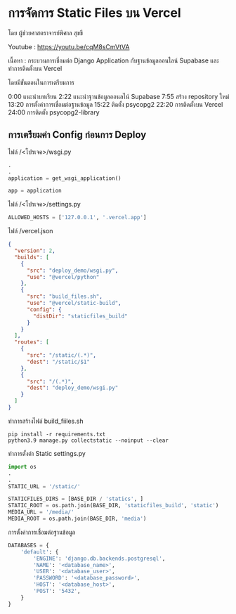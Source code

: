 # การจัดการ Static Files บน Vercel

โดย ผู้ช่วยศาสตราจารย์พิศาล สุขขี

Youtube : https://youtu.be/cqM8sCmVtVA

เนื้อหา : กระบวนการเชื่อมต่อ Django Application กับฐานข้อมูลออนไลน์ Supabase และทำการติดตั้งบน Vercel

โดยมีขั้นตอนในการเตรียมการ

0:00 แนะนำบทเรียน
2:22 แนะนำฐานข้อมูลออนลไน์ Supabase
7:55 สร้าง repository ใหม่
13:20 การตั้งค่าการเชื่อมต่อฐานข้อมูล
15:22 ติดตั้ง psycopg2
22:20 การติดตั้งบน Vercel
24:00 การติดตั้ง psycopg2-library

## การเตรียมค่า Config ก่อนการ Deploy

ไฟล์ /<โปรเจค>/wsgi.py

```python
.
.
application = get_wsgi_application()

app = application
```

ไฟล์ /<โปรเจค>/settings.py

```python
ALLOWED_HOSTS = ['127.0.0.1', '.vercel.app']
```

ไฟล์ /vercel.json

```json
{
  "version": 2,
  "builds": [
    {
      "src": "deploy_demo/wsgi.py",
      "use": "@vercel/python"
    },
    {
      "src": "build_files.sh",
      "use": "@vercel/static-build",
      "config": {
        "distDir": "staticfiles_build"
      }
    }
  ],
  "routes": [
    {
      "src": "/static/(.*)",
      "dest": "/static/$1"
    },
    {
      "src": "/(.*)",
      "dest": "deploy_demo/wsgi.py"
    }
  ]
}
```

ทำการสร้างไฟล์ build_fiiles.sh

```shell
pip install -r requirements.txt
python3.9 manage.py collectstatic --noinput --clear
```

ทำการตั้งต่า Static
settings.py

```python
import os
.
.
STATIC_URL = '/static/'

STATICFILES_DIRS = [BASE_DIR / 'statics', ]
STATIC_ROOT = os.path.join(BASE_DIR, 'staticfiles_build', 'static')
MEDIA_URL = '/media/'
MEDIA_ROOT = os.path.join(BASE_DIR, 'media')
```

การตั้งค่าการเชื่อมต่อฐานข้อมูล

```python
DATABASES = {
    'default': {
        'ENGINE': 'django.db.backends.postgresql',
        'NAME': '<database_name>',
        'USER': '<database_user>',
        'PASSWORD': '<database_password>',
        'HOST': '<database_host>',
        'POST': '5432',
    }
}
```
